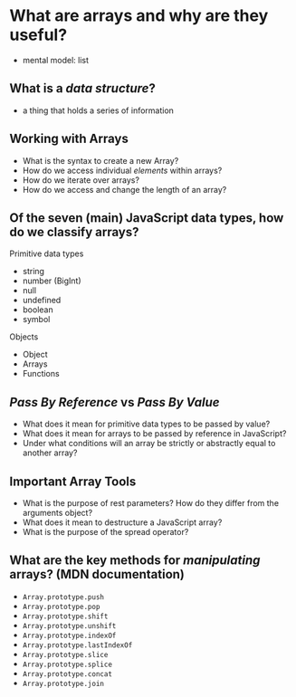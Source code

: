 # What are arrays and why are they useful?
* mental model: list

## What is a *data structure*?
* a thing that holds a series of information

## Working with Arrays
+ What is the syntax to create a new Array?
+ How do we access individual *elements* within arrays?
+ How do we iterate over arrays?
+ How do we access and change the length of an array?

## Of the seven (main) JavaScript data types, how do we classify arrays?
Primitive data types
- string
- number (BigInt)
- null
- undefined
- boolean
- symbol

Objects
- Object
- Arrays
- Functions

## *Pass By Reference* vs *Pass By Value*
+ What does it mean for primitive data types to be passed by value?
+ What does it mean for arrays to be passed by reference in JavaScript?
+ Under what conditions will an array be strictly or abstractly equal to another array?

## Important Array Tools
+ What is the purpose of rest parameters? How do they differ from the arguments object?
+ What does it mean to destructure a JavaScript array?
+ What is the purpose of the spread operator?

## What are the key methods for *manipulating* arrays? (MDN documentation)
+ `Array.prototype.push`
+ `Array.prototype.pop`
+ `Array.prototype.shift`
+ `Array.prototype.unshift`
+ `Array.prototype.indexOf`
+ `Array.prototype.lastIndexOf`
+ `Array.prototype.slice`
+ `Array.prototype.splice`
+ `Array.prototype.concat`
+ `Array.prototype.join`